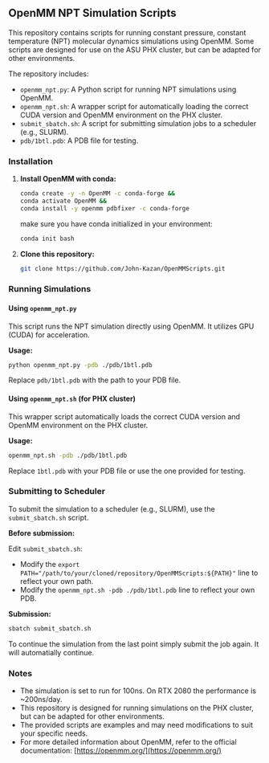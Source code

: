 ## OpenMM NPT Simulation Scripts

This repository contains scripts for running constant pressure, constant temperature (NPT) molecular dynamics simulations using OpenMM. Some scripts are designed for use on the ASU PHX cluster, but can be adapted for other environments. 

The repository includes:

- `openmm_npt.py`: A Python script for running NPT simulations using OpenMM.
- `openmm_npt.sh`: A wrapper script for automatically loading the correct CUDA version and OpenMM environment on the PHX cluster.
- `submit_sbatch.sh`: A script for submitting simulation jobs to a scheduler (e.g., SLURM).
- `pdb/1btl.pdb`: A PDB file for testing.

### Installation

1. **Install OpenMM with conda:**

    ```bash
    conda create -y -n OpenMM -c conda-forge &&
    conda activate OpenMM && 
    conda install -y openmm pdbfixer -c conda-forge
    ```

    make sure you have conda initialized in your environment:

    ```bash
    conda init bash
    ```

2. **Clone this repository:**

   ```bash
   git clone https://github.com/John-Kazan/OpenMMScripts.git
   ```

### Running Simulations

#### Using `openmm_npt.py`

This script runs the NPT simulation directly using OpenMM. It utilizes GPU (CUDA) for acceleration.

**Usage:**

```bash
python openmm_npt.py -pdb ./pdb/1btl.pdb
```

Replace `pdb/1btl.pdb` with the path to your PDB file.

#### Using `openmm_npt.sh` (for PHX cluster)

This wrapper script automatically loads the correct CUDA version and OpenMM environment on the PHX cluster.

**Usage:**

```bash
openmm_npt.sh -pdb ./pdb/1btl.pdb
```

Replace `1btl.pdb` with your PDB file or use the one provided for testing.

### Submitting to Scheduler

To submit the simulation to a scheduler (e.g., SLURM), use the `submit_sbatch.sh` script. 

**Before submission:**

Edit `submit_sbatch.sh`:
- Modify the `export PATH="/path/to/your/cloned/repository/OpenMMScripts:${PATH}"` line to reflect your own path.
- Modify the `openmm_npt.sh -pdb ./pdb/1btl.pdb` line to reflect your own PDB.

**Submission:**

```bash
sbatch submit_sbatch.sh
```

To continue the simulation from the last point simply submit the job again. It will automatially continue.

### Notes

- The simulation is set to run for 100ns. On RTX 2080 the performance is ~200ns/day.
- This repository is designed for running simulations on the PHX cluster, but can be adapted for other environments.
- The provided scripts are examples and may need modifications to suit your specific needs.
- For more detailed information about OpenMM, refer to the official documentation: [https://openmm.org/](https://openmm.org/)
